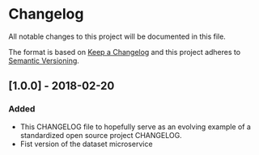 # Changelog
All notable changes to this project will be documented in this file.

The format is based on [Keep a Changelog](http://keepachangelog.com/en/1.0.0/)
and this project adheres to [Semantic Versioning](http://semver.org/spec/v2.0.0.html).

## [1.0.0] - 2018-02-20
### Added
- This CHANGELOG file to hopefully serve as an evolving example of a
  standardized open source project CHANGELOG.
- Fist version of the dataset microservice
